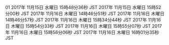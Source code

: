01
2017年 11月15日 水曜日 15時48分36秒 JST
2017年 11月15日 水曜日 15時52分00秒 JST
2017年 11月16日 木曜日 14時46分51秒 JST
2017年 11月16日 木曜日 14時46分57秒 JST
2017年 11月16日 木曜日 15時34分44秒 JST
2017年 11月16日 木曜日 15時54分33秒 JST
2017年 11月16日 木曜日 15時55分07秒 JST
2017年 11月16日 木曜日 15時56分06秒 JST
2017年 11月16日 木曜日 16時01分35秒 JST
